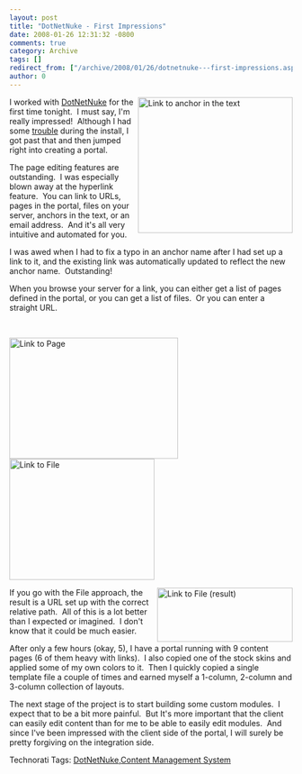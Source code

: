```yaml
---
layout: post
title: "DotNetNuke - First Impressions"
date: 2008-01-26 12:31:32 -0800
comments: true
category: Archive
tags: []
redirect_from: ["/archive/2008/01/26/dotnetnuke---first-impressions.aspx/"]
author: 0
---
```

<!-- more -->
<p><img height="241" alt="Link to anchor in the text" src="http://blog.jeffhandley.com/Images/PostImages/DotNetNukeFirstImpressions_3F4A/image_5.png" width="275" align="right" /> I worked with <a href="http://www.dotnetnuke.com/" target="_blank">DotNetNuke</a> for the first time tonight.  I must say, I'm really impressed!  Although I had some <a href="http://blog.jeffhandley.com/archive/2008/01/25/error-installing-dotnetnuke-4.8.0.aspx" target="_blank">trouble</a> during the install, I got past that and then jumped right into creating a portal.</p>  <p>The page editing features are outstanding.  I was especially blown away at the hyperlink feature.  You can link to URLs, pages in the portal, files on your server, anchors in the text, or an email address.  And it's all very intuitive and automated for you.</p>  <p>I was awed when I had to fix a typo in an anchor name after I had set up a link to it, and the existing link was automatically updated to reflect the new anchor name.  Outstanding!</p>  <p>When you browse your server for a link, you can either get a list of pages defined in the portal, or you can get a list of files.  Or you can enter a straight URL.</p>  <br clear="all" />  <p><img height="215" alt="Link to Page" src="http://blog.jeffhandley.com/Images/PostImages/DotNetNukeFirstImpressions_3F4A/image_3.png" width="300" /><img height="215" alt="Link to File" src="http://blog.jeffhandley.com/Images/PostImages/DotNetNukeFirstImpressions_3F4A/image.png" width="258" /></p>  <p><img height="96" alt="Link to File (result)" src="http://blog.jeffhandley.com/Images/PostImages/DotNetNukeFirstImpressions_3F4A/image_4.png" width="241" align="right" /> If you go with the File approach, the result is a URL set up with the correct relative path.  All of this is a lot better than I expected or imagined.  I don't know that it could be much easier.</p>  <p>After only a few hours (okay, 5), I have a portal running with 9 content pages (6 of them heavy with links).  I also copied one of the stock skins and applied some of my own colors to it.  Then I quickly copied a single template file a couple of times and earned myself a 1-column, 2-column and 3-column collection of layouts.</p>  <p>The next stage of the project is to start building some custom modules.  I expect that to be a bit more painful.  But It's more important that the client can easily edit content than for me to be able to easily edit modules.  And since I've been impressed with the client side of the portal, I will surely be pretty forgiving on the integration side.</p>  <div class="wlWriterSmartContent" id="scid:0767317B-992E-4b12-91E0-4F059A8CECA8:c4b13b68-eb58-4304-af9f-0f9337f6b7c3" style="padding-right: 0px; display: inline; padding-left: 0px; padding-bottom: 0px; margin: 0px; padding-top: 0px">Technorati Tags: <a href="http://technorati.com/tags/DotNetNuke" rel="tag">DotNetNuke</a>,<a href="http://technorati.com/tags/Content%20Management%20System" rel="tag">Content Management System</a></div>

